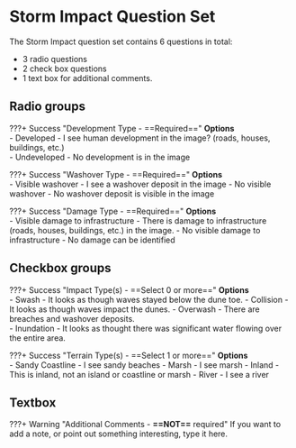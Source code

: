 # Storm Impact Question Set

The Storm Impact question set contains 6 questions in total:
+ 3 radio questions
+ 2 check box questions
+ 1 text box for additional comments.

## Radio groups

???+ Success "Development Type - ==Required=="
    **Options**  
    - Developed - I see human development in the image? (roads, houses, buildings, etc.)  
    - Undeveloped - No development is in the image

???+ Success "Washover Type - ==Required=="
    **Options**  
    - Visible washover - I see a washover deposit in the image
    - No visible washover - No washover deposit is visible in the image

???+ Success "Damage Type - ==Required=="
    **Options**  
    - Visible damage to infrastructure - There is damage to infrastructure (roads, houses, buildings, etc.) in the image.
    - No visible damage to infrastructure - No damage can be identified

## Checkbox groups

???+ Success "Impact Type(s) - ==Select 0 or more=="
    **Options**  
    - Swash - It looks as though waves stayed below the dune toe.
    - Collision - It looks as though waves impact the dunes.
    - Overwash - There are breaches and washover deposits.   
    - Inundation - It looks as thought there was significant water flowing over the entire area.

???+ Success "Terrain Type(s) - ==Select 1 or more=="
    **Options**  
    - Sandy Coastline - I see sandy beaches
    - Marsh - I see marsh
    - Inland - This is inland, not an island or coastline or marsh
    - River - I see a river

## Textbox

???+ Warning "Additional Comments - **==NOT==** required"
    If you want to add a note, or point out something interesting, type it here.  

